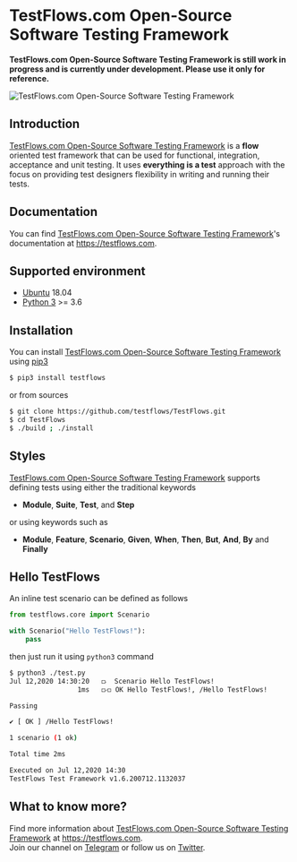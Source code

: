 # TestFlows.com Open-Source Software Testing Framework

**TestFlows.com Open-Source Software Testing Framework is still work in progress and is currently under development.
Please use it only for reference.**

![TestFlows.com Open-Source Software Testing Framework](https://raw.githubusercontent.com/testflows/TestFlows-ArtWork/master/images/logo.png)

## Introduction

[TestFlows.com Open-Source Software Testing Framework] is a **flow** oriented test framework that can be used for functional,
integration, acceptance and unit testing. It uses **everything is a test** approach
with the focus on providing test designers flexibility in writing and running their tests.

## Documentation

You can find [TestFlows.com Open-Source Software Testing Framework]'s documentation at https://testflows.com.

## Supported environment

* [Ubuntu] 18.04
* [Python 3] >= 3.6

## Installation

You can install [TestFlows.com Open-Source Software Testing Framework] using [pip3]

```bash
$ pip3 install testflows
```

or from sources

```bash
$ git clone https://github.com/testflows/TestFlows.git
$ cd TestFlows
$ ./build ; ./install
```

## Styles

[TestFlows.com Open-Source Software Testing Framework] supports defining tests using either the traditional keywords

*  **Module**, **Suite**, **Test**, and **Step**

or using keywords such as

* **Module**, **Feature**, **Scenario**, **Given**, **When**, **Then**, **But**, **And**, **By** and **Finally**

## Hello TestFlows

An inline test scenario can be defined as follows

```python
from testflows.core import Scenario

with Scenario("Hello TestFlows!"):
    pass
```

then just run it using `python3` command

```bash
$ python3 ./test.py 
Jul 12,2020 14:30:20   ⟥  Scenario Hello TestFlows!
                 1ms   ⟥⟤ OK Hello TestFlows!, /Hello TestFlows!

Passing

✔ [ OK ] /Hello TestFlows!

1 scenario (1 ok)

Total time 2ms

Executed on Jul 12,2020 14:30
TestFlows Test Framework v1.6.200712.1132037
```

## What to know more?

Find more information about [TestFlows.com Open-Source Software Testing Framework] at https://testflows.com.   
Join our channel on [Telegram] or follow us on [Twitter].

[TestFlows.com Open-Source Software Testing Framework]: https://testflows.com
[Telegram]: https://telegram.me/testflows
[Twitter]: https://twitter.com/TestFlowsTF
[pip3]: https://github.com/pypa/pip
[Python 3]: https://www.python.org/
[Ubuntu]: https://ubuntu.com/ 
